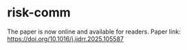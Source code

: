 # risk-comm
The paper is now online and available for readers. Paper link: https://doi.org/10.1016/j.ijdrr.2025.105587
